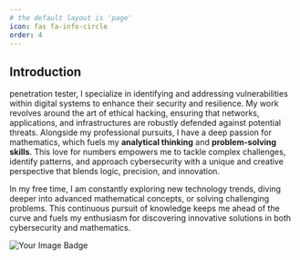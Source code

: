 ```yaml
---
# the default layout is 'page'
icon: fas fa-info-circle
order: 4
---
```



## **Introduction**

penetration tester, I specialize in identifying and addressing vulnerabilities within digital systems to enhance their security and resilience. My work revolves around the art of ethical hacking, ensuring that networks, applications, and infrastructures are robustly defended against potential threats. Alongside my professional pursuits, I have a deep passion for mathematics, which fuels my **analytical thinking** and **problem-solving skills**. This love for numbers empowers me to tackle complex challenges, identify patterns, and approach cybersecurity with a unique and creative perspective that blends logic, precision, and innovation.


In my free time, I am constantly exploring new technology trends, diving deeper into advanced mathematical concepts, or solving challenging problems. This continuous pursuit of knowledge keeps me ahead of the curve and fuels my enthusiasm for discovering innovative solutions in both cybersecurity and mathematics.


<img src="https://tryhackme-badges.s3.amazonaws.com/DRCPAP.png" alt="Your Image Badge" />


